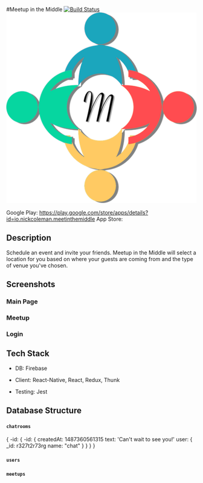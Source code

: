 #Meetup in the Middle [![Build Status](https://travis-ci.org/ThoughtfulThinkers/MeetInTheMiddle.svg?branch=master)](https://travis-ci.org/ThoughtfulThinkers/MeetInTheMiddle)
![Meetup in the Middle](/assets/images/MeetInTheMiddleLogo.png)

Google Play: https://play.google.com/store/apps/details?id=io.nickcoleman.meetinthemiddle
App Store: 

## Description

Schedule an event and invite your friends. Meetup in the Middle will select a location for you based on where your guests are coming from and the type of venue you've chosen.

## Screenshots

### Main Page

### Meetup

### Login

## Tech Stack

- DB: Firebase

- Client: React-Native, React, Redux, Thunk

- Testing: Jest

## Database Structure

#### `chatrooms`
{
  -id: {
    -id: {
      createdAt: 1487360561315
      text: 'Can't wait to see you!'
      user: {
        _id: r327t2r73rg
        name: "chat"
        }
      }
   }
}

#### `users`


#### `meetups`

